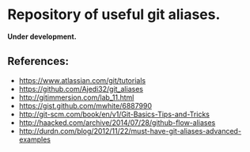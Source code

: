 Repository of useful git aliases.
=================================

__Under development.__

References:
-----------

- https://www.atlassian.com/git/tutorials
- https://github.com/Ajedi32/git_aliases 
- http://gitimmersion.com/lab_11.html 
- https://gist.github.com/mwhite/6887990 
- http://git-scm.com/book/en/v1/Git-Basics-Tips-and-Tricks 
- http://haacked.com/archive/2014/07/28/github-flow-aliases 
- http://durdn.com/blog/2012/11/22/must-have-git-aliases-advanced-examples 